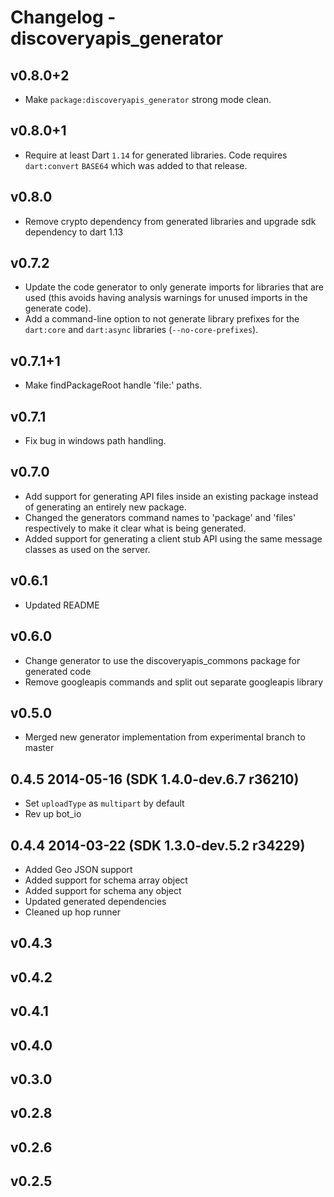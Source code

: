 # Changelog - discoveryapis_generator

## v0.8.0+2

- Make `package:discoveryapis_generator` strong mode clean.

## v0.8.0+1

- Require at least Dart `1.14` for generated libraries. Code requires
  `dart:convert` `BASE64` which was added to that release.

## v0.8.0

- Remove crypto dependency from generated libraries and upgrade sdk
  dependency to dart 1.13

## v0.7.2

- Update the code generator to only generate imports for libraries that are used
  (this avoids having analysis warnings for unused imports in the generate
  code).
- Add a command-line option to not generate library prefixes for the `dart:core`
  and `dart:async` libraries (`--no-core-prefixes`).

## v0.7.1+1

- Make findPackageRoot handle 'file:' paths.

## v0.7.1

- Fix bug in windows path handling.

## v0.7.0

- Add support for generating API files inside an existing package instead of
  generating an entirely new package.
- Changed the generators command names to 'package' and 'files' respectively
  to make it clear what is being generated.
- Added support for generating a client stub API using the same message classes
  as used on the server.

## v0.6.1

- Updated README

## v0.6.0

- Change generator to use the discoveryapis_commons package for generated code
- Remove googleapis commands and split out separate googleapis library

## v0.5.0

- Merged new generator implementation from experimental branch to master

## 0.4.5 2014-05-16 (SDK 1.4.0-dev.6.7 r36210)

- Set `uploadType` as `multipart` by default
- Rev up bot_io

## 0.4.4 2014-03-22 (SDK 1.3.0-dev.5.2 r34229)

- Added Geo JSON support
- Added support for schema array object
- Added support for schema any object
- Updated generated dependencies
- Cleaned up hop runner

## v0.4.3

## v0.4.2

## v0.4.1

## v0.4.0

## v0.3.0

## v0.2.8

## v0.2.6

## v0.2.5
